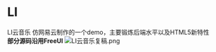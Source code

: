 # LI
LI云音乐 
仿网易云制作的一个demo，主要锻炼后端水平以及HTML5新特性</br>
**部分源码沿用FreeUI**
![LI云音乐复稿.png](http://upload-images.jianshu.io/upload_images/5750842-e7b7242c503dfa3e.png?imageMogr2/auto-orient/strip%7CimageView2/2/w/1240)
